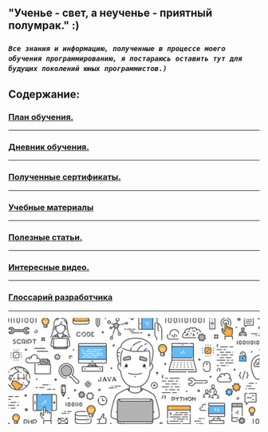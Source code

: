 ## "Ученье - свет, а неученье - приятный полумрак."  :)

### *`Все знания и информацию, полученные в процессе моего обучения программированию, я постараюсь оставить тут для будущих поколений юных программистов.)`*

## Содержание:
### [План обучения.](/general_information/Study_programs.md)
***
### [Дневник обучения.](/general_information/diary.md)
***
### [Полученные сертификаты.](/sertificates/sertificates.md)
***
### [Учебные материалы](/study_materials/study_materials.md)
***
### [Полезные статьи.](/articles/articles_references.md)
***
### [Интересные видео.](/video/video.md)
***
### [Глоссарий разработчика](/study_materials/glossarium_for_developers.md)
***
![](/images/img/MainREADME.jpeg)
